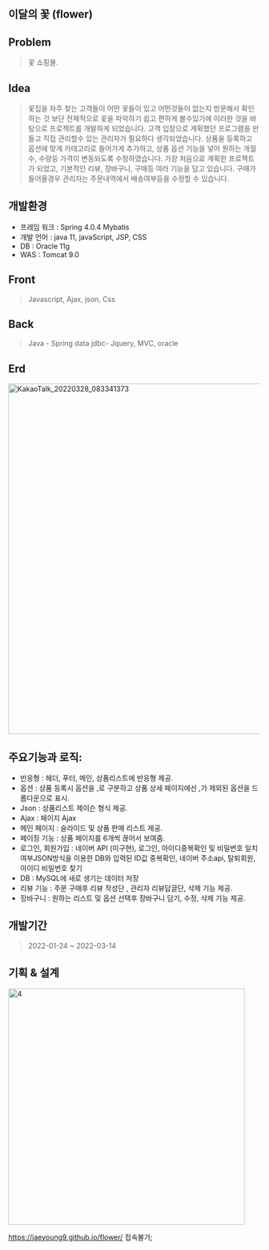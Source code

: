 ## 이달의 꽃 (flower)

Problem 
--------
> 꽃 쇼핑몰.


Idea
-----
> 꽃집을 자주 찾는 고객들이  어떤  꽃들이 있고  어떤것들이 없는지 방문해서 확인하는 것 보단 전체적으로  꽃을 파악하기 쉽고 편하게 볼수있기에 이러한 것을 바탕으로 프로젝트를 개발하게  되었습니다. 고객 입장으로 계획했던 프로그램을 만들고 직접  관리할수 있는 관리자가 필요하다 생각되었습니다. 상품을 등록하고 옵션에 맞게 카테고리로 들어가게 추가하고, 상품 옵션  기능을 넣어  원하는 개월수, 수량등 가격이 변동되도록 수정하였습니다. 가장 처음으로 계획한 프로젝트가 되었고, 기본적인 리뷰, 장바구니, 구매등  여러 기능을  담고 있습니다.  구매가 들어올경우 관리자는 주문내역에서 배송여부등을 수정할 수 있습니다.

개발환경
-----
+ 프레임 워크 : Spring 4.0.4 Mybatis
+ 개발 언어 : java 11, javaScript, JSP, CSS
+ DB : Oracle 11g
+ WAS : Tomcat 9.0

Front 
-----
> Javascript, Ajax, json, Css 

Back 
-----
> Java - Spring data jdbc- Jquery, MVC,  oracle  



Erd
-----
<img width="700" alt="KakaoTalk_20220328_083341373" src="https://user-images.githubusercontent.com/83907504/160306010-1a2edb77-5a96-44d1-af3c-78f61b2c4756.png">

주요기능과 로직: 
-----
+ 반응형 : 헤더, 푸터, 메인, 상품리스트에 반응형 제공.
+ 옵션 : 상품 등록시 옵션을 ,로 구분하고  상품 상세 페이지에선 ,가 제외된 옵션을 드롭다운으로 표시.
+ Json : 상품리스트 제이슨 형식 제공.
+ Ajax : 페이지 Ajax
+ 메인 페이지 : 슬라이드 및 상품 판매 리스트 제공.
+ 페이징 기능 : 상품 페이지를 6개씩 끊어서 보여줌.
+ 로그인, 회원가입 : 네이버 API (미구현), 로그인, 아이디중복확인 및 비밀번호 일치여부JSON방식을 이용한 DB와 입력된 ID값 중복확인, 네이버 주소api, 탈퇴회원, 아이디 비밀번호 찾기
+ DB : MySQL에 새로 생기는 데이터 저장
+ 리뷰 기능 : 주문 구매후 리뷰 작성단 , 관리자 리뷰답글단,  삭제 기능 제공.
+ 장바구니 : 원하는 리스트 및 옵션 선택후 장바구니 담기, 수정, 삭제 기능 제공.


개발기간  
-----
> 2022-01-24 ~ 2022-03-14

기획 & 설계
-----
<img width="472" alt="4" src="https://user-images.githubusercontent.com/83907504/160307328-49a5bdbe-3d0c-4e67-93f3-e8deaa7fb60d.png">



https://jaeyoung9.github.io/flower/  접속불가;
